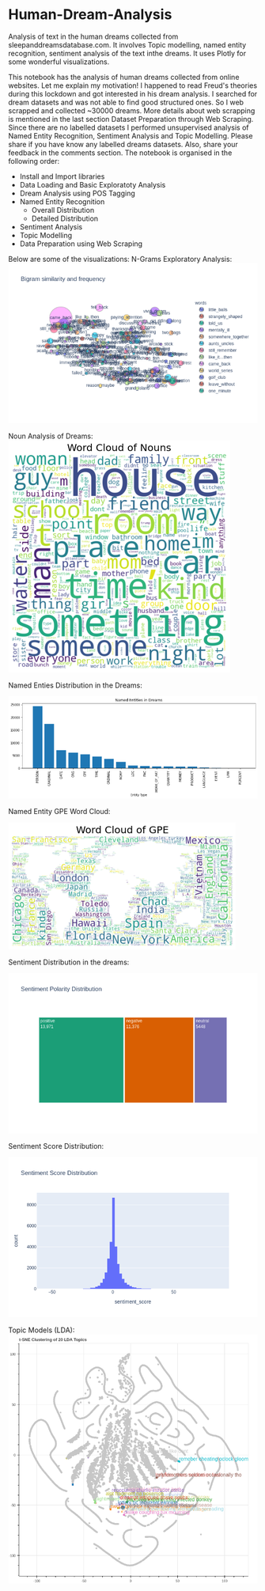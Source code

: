 # Human-Dream-Analysis
Analysis of text in the human dreams collected from sleepanddreamsdatabase.com. It involves Topic modelling, named entity recognition, sentiment analysis of the text inthe dreams. It uses Plotly for some wonderful visualizations.

This notebook has the analysis of human dreams collected from online websites.
Let me explain my motivation!
I happened to read Freud's theories during this lockdown and got interested in his dream analysis.
I searched for dream datasets and was not able to find good structured ones. So I web scrapped and collected ~30000 dreams. More details about web scrapping is mentioned in the last section Dataset Preparation through Web Scraping.
Since there are no labelled datasets I performed unsupervised analysis of Named Entity Recognition, Sentiment Analysis and Topic Modelling.
Please share if you have know any labelled dreams datasets. Also, share your feedback in the comments section.
The notebook is organised in the following order:
* Install and Import libraries
* Data Loading and Basic Exploratoty Analysis
* Dream Analysis using POS Tagging
* Named Entity Recognition
    * Overall Distribution
    * Detailed Distribution
* Sentiment Analysis
* Topic Modelling
* Data Preparation using Web Scraping

Below are some of the visualizations:
N-Grams Exploratory Analysis:
![](images/newplot.png)

Noun Analysis of Dreams:
![](images/nouns_wc.png)

Named Enties Distribution in the Dreams:

![](images/ner_cardinals.png)


Named Entity GPE Word Cloud:

![](images/ner_gpe.png)


Sentiment Distribution in the dreams:

![](images/senti.png)


Sentiment Score Distribution:

![](images/senti_dist.png)


Topic Models (LDA):
![](images/bokeh_plot.png)



